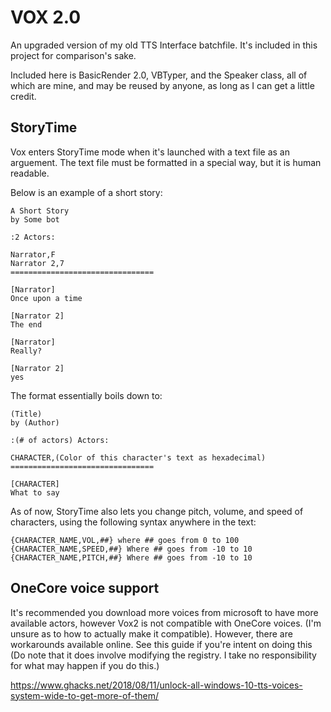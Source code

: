 # VOX 2.0

An upgraded version of my old TTS Interface batchfile. It's included in this project for comparison's sake.

Included here is BasicRender 2.0, VBTyper, and the Speaker class, all of which are mine, and may be reused by anyone, as long as I can get a little credit. 

## StoryTime
Vox enters StoryTime mode when it's launched with a text file as an arguement. The text file must be formatted in a special way, but it is human readable.

Below is an example of a short story:

```
A Short Story
by Some bot

:2 Actors:

Narrator,F
Narrator 2,7
================================

[Narrator]
Once upon a time

[Narrator 2]
The end

[Narrator]
Really?

[Narrator 2]
yes
```

The format essentially boils down to:
```
(Title)
by (Author)

:(# of actors) Actors:

CHARACTER,(Color of this character's text as hexadecimal)
================================

[CHARACTER]
What to say
```

As of now, StoryTime also lets you change pitch, volume, and speed of characters, using the following syntax anywhere in the text:
```
{CHARACTER_NAME,VOL,##} where ## goes from 0 to 100
{CHARACTER_NAME,SPEED,##} Where ## goes from -10 to 10
{CHARACTER_NAME,PITCH,##} Where ## goes from -10 to 10
```

## OneCore voice support
It's recommended you download more voices from microsoft to have more available actors, however Vox2 is not compatible with OneCore voices. (I'm unsure as to how to actually make it compatible). However, there are workarounds available online. See this guide if you're intent on doing this (Do note that it does involve modifying the registry. I take no responsibility for what may happen if you do this.)

https://www.ghacks.net/2018/08/11/unlock-all-windows-10-tts-voices-system-wide-to-get-more-of-them/

